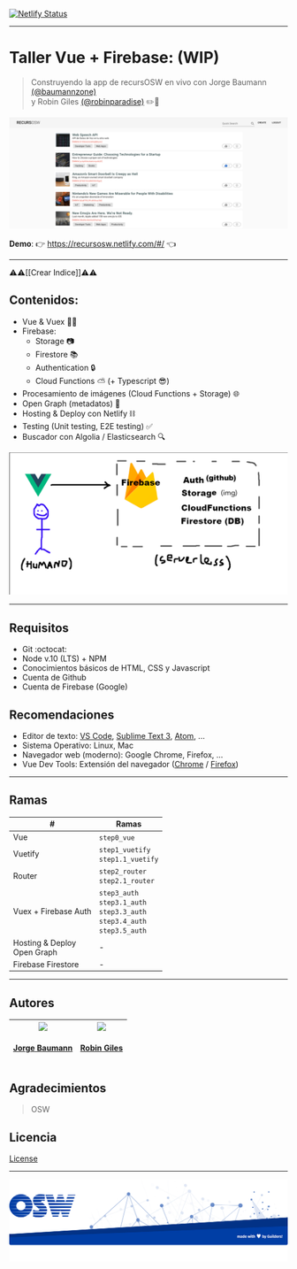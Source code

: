 [![Netlify Status](https://api.netlify.com/api/v1/badges/8328ca6d-64b5-41f4-932b-349ece40f79e/deploy-status)](https://app.netlify.com/sites/recursosw-workshop/deploys)

---
# Taller Vue + Firebase: (WIP)
> Construyendo la app de recursOSW en vivo con Jorge Baumann [(@baumannzone)](https://github.com/baumannzone)  
> y Robin Giles [(@robinparadise)](https://github.com/robinparadise) ✏️🦄 

![main](./assets/main.png)

**Demo**: 👉 https://recursosw.netlify.com/#/ 👈

--- 

⚠⚠[[Crear Indice]]⚠⚠


## Contenidos:
- Vue & Vuex 🖖💚
- Firebase: 
    - Storage 📷
    - Firestore 📚
    - Authentication 🔒
    - Cloud Functions ⛅️ (+ Typescript 😎)
- Procesamiento de imágenes (Cloud Functions + Storage) 🌐
- Open Graph (metadatos) 🔣
- Hosting & Deploy con Netlify ⛓
- Testing (Unit testing, E2E testing) ✅
- Buscador con Algolia / Elasticsearch 🔍

![main](./assets/VueFirebase.png)

---

## Requisitos
- Git :octocat:
- Node v.10 (LTS) + NPM
- Conocimientos básicos de HTML, CSS y Javascript 
- Cuenta de Github
- Cuenta de Firebase (Google)

## Recomendaciones
- Editor de texto: [VS Code](https://code.visualstudio.com/), [Sublime Text 3](https://www.sublimetext.com/), [Atom](https://atom.io/), ...
- Sistema Operativo: Linux, Mac
- Navegador web (moderno): Google Chrome, Firefox, ...
- Vue Dev Tools: Extensión del navegador ([Chrome](https://chrome.google.com/webstore/detail/vuejs-devtools/nhdogjmejiglipccpnnnanhbledajbpd?hl=es) / [Firefox](https://addons.mozilla.org/es/firefox/addon/vue-js-devtools/)) 

---
## Ramas 
|#          |Ramas  |
|-----------|    ---|
| Vue       | `step0_vue`   |
| Vuetify   | `step1_vuetify` <br> `step1.1_vuetify`   |
| Router    | `step2_router` <br> `step2.1_router`     |
| Vuex + Firebase Auth              | `step3_auth` <br> `step3.1_auth` <br> `step3.3_auth` <br> `step3.4_auth` <br> `step3.5_auth`  |
| Hosting & Deploy <br> Open Graph  | -  |
| Firebase Firestore                | -  | 

---

## Autores
| <a href='https://twitter.com/baumannzone'><img src='https://pbs.twimg.com/profile_images/1087618031440875520/Hj9dcP5h_400x400.jpg' width='140px;'/><h4 align='center'><a href='https://github.com/baumannzone'>Jorge Baumann</a></h4> | <a href='https://twitter.com/RobinSagan'><img src='https://pbs.twimg.com/profile_images/1063468053894172672/rB-SwVaN_400x400.jpg' width='140px;'/><h4 align='center'><a href='https://github.com/robinparadise'>Robin Giles</a></h4> |
| :---: | :---: |

## Agradecimientos
> OSW

## Licencia
[License](./LICENSE)

---

![footer](./assets/footer.png)
